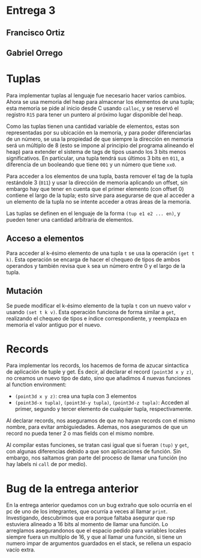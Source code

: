 # Entrega 3
## Francisco Ortiz
## Gabriel Orrego


# Tuplas 
Para implementar tuplas al lenguaje fue necesario hacer varios cambios. 
Ahora se usa memoria del heap para almacenar los elementos de una tupla; esta memoria se pide al inicio desde C usando `calloc`, y se reservó el registro `R15` para tener un puntero al próximo lugar disponible del heap. 

Como las tuplas tienen una cantidad variable de elementos, estas son representadas por su ubicación en la memoria, y para poder diferenciarlas de un número, se usa la propiedad de que siempre la dirección en memoria será un múltiplo de 8 (esto se impone al principio del programa alineando el heap) para extender el sistema de tags de tipos usando los 3 bits menos significativos. En particular, una tupla tendrá sus últimos 3 bits en `011`, a diferencia de un booleando que tiene `001` y un número que tiene `xx0`. 

Para acceder a los elementos de una tupla, basta remover el tag de la tupla restándole 3 (`011`) y usar la dirección de memoria aplicando un offset, sin embargo hay que tener en cuenta que el primer elemento (con offset 0) contiene el largo de la tupla; esto sirve para asegurarse de que al acceder a un elemento de la tupla no se intente acceder a otras áreas de la memoria.

Las tuplas se definen en el lenguaje de la forma `(tup e1 e2 ... en)`, y pueden tener una cantidad arbitraria de elementos.

## Acceso a elementos

Para acceder al k-ésimo elemento de una tupla `t` se usa la operación `(get t k)`. Esta operación se encarga de hacer el chequeo de tipos de ambos operandos y también revisa que `k` sea un número entre 0 y el largo de la tupla.

## Mutación

Se puede modificar el k-ésimo elemento de la tupla `t` con un nuevo valor `v` usando `(set t k v)`. Esta operación funciona de forma similar a `get`, realizando el chequeo de tipos e índice correspondiente, y reemplaza en memoria el valor antiguo por el nuevo.

# Records
Para implementar los records, los hacemos de forma de azucar sintactica de aplicación de tuple y get. Es decir, al declarar el record `(point3d x y z)`, no creamos un nuevo tipo de dato, sino que añadimos 4 nuevas funciones al function environment: 
* `(point3d x y z)`: crea una tupla con 3 elementos
* `(point3d-x tupla)`, `(point3d-y tupla)`, `(point3d-z tupla)`: Acceden al primer, segundo y tercer elemento de cualquier tupla, respectivamente.
  
Al declarar records, nos aseguramos de que no hayan records con el mismo nombre, para evitar ambiguiedades. Ademas, nos aseguramos de que un record no pueda tener 2 o mas fields con el mismo nombre.

Al compilar estas funciones, se tratan casi igual que si fueran `(tup)` y `get`, con algunas diferencias debido a que son aplicaciones de función. Sin embargo, nos saltamos gran parte del proceso de llamar una función (no hay labels ni `call` de por medio).

# Bug de la entrega anterior
En la entrega anterior quedamos con un bug extraño que solo ocurría en el pc de uno de los integrantes, que ocurría a veces al llamar `print`. Investigando, descubrimos que era porque faltaba asegurar que rsp estuviera alineado a 16 bits al momento de llamar una función. Lo arreglamos asegurandonos que el espacio pedido para variables locales siempre fuera un multiplo de 16, y que al llamar una función, si tiene un numero impar de argumentos guardados en el stack, se rellena un espacio vacío extra.